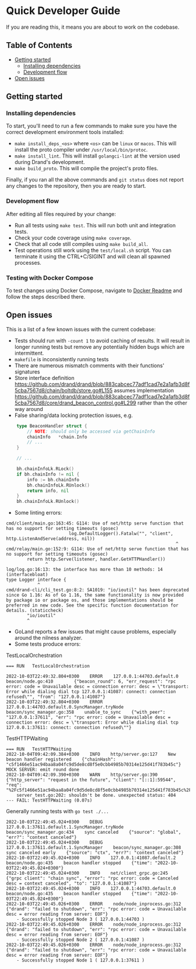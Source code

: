 # Quick Developer Guide

If you are reading this, it means you are about to work on the codebase.

## Table of Contents
- [Getting started](#getting-started)
  - [Installing dependencies](#installing-dependencies) 
  - [Development flow](#development-flow)
- [Open issues](#open-issues)

## Getting started

### Installing dependencies

To start, you'll need to run a few commands to make sure you have the
correct development environment tools installed:
 
- `make install_deps_<os>` where `<os>` can be `linux` or `macos`. This will install the proto compiler under `/usr/local/bin/protoc`.
- `make install_lint`. This will install `golangci-lint` at the version used during Drand's development.
- `make build_proto`. This will compile the project's proto files.

Finally, if you ran all the above commands and `git status` does not report any changes to the repository,
then you are ready to start.

### Development flow

After editing all files required by your change:

- Run all tests using `make test`. This will run both unit and integration tests.
- Check your code coverage using `make coverage`.
- Check that all code still compiles using `make build_all`.
- Test operations still work using the `test/local.sh` script. You can terminate it using the CTRL+C/SIGINT and will clean all spawned processes.

### Testing with Docker Compose

To test changes using Docker Compose, navigate to [Docker Readme](test/docker/README.md) and follow the steps described there.

## Open issues

This is a list of a few known issues with the current codebase:

- Tests should run with `-count 1` to avoid caching of results. It will result in longer running tests but remove any potentially hidden bugs which are intermittent.
- `makefile` is inconsistently running tests
- There are numerous mismatch comments with their functions' signatures
- Store interface definition https://github.com/drand/drand/blob/883cabcec77adf1cad7e2a1afb3d8f5cba7567d8/chain/boltdb/store.go#L155 assumes implementation https://github.com/drand/drand/blob/883cabcec77adf1cad7e2a1afb3d8f5cba7567d8/core/drand_beacon_control.go#L299 rather than the other way around
- False sharing/data locking protection issues, e.g.
```go
    type BeaconHandler struct {
        // NOTE: should only be accessed via getChainInfo
        chainInfo   *chain.Info
        // ...
    }

    // ...

    bh.chainInfoLk.RLock()
    if bh.chainInfo != nil {
        info := bh.chainInfo
        bh.chainInfoLk.RUnlock()
        return info, nil
    }
    bh.chainInfoLk.RUnlock()
```
- Some linting errors:
```
cmd/client/main.go:163:45: G114: Use of net/http serve function that has no support for setting timeouts (gosec)
                        log.DefaultLogger().Fatalw("", "client", http.ListenAndServe(address, nil))
                                                                 ^
cmd/relay/main.go:152:9: G114: Use of net/http serve function that has no support for setting timeouts (gosec)
        return http.Serve(listener, handler.GetHTTPHandler())
               ^
log/log.go:16:13: the interface has more than 10 methods: 14 (interfacebloat)
type Logger interface {
            ^
cmd/drand-cli/cli_test.go:8:2: SA1019: "io/ioutil" has been deprecated since Go 1.16: As of Go 1.16, the same functionality is now provided by package io or package os, and those implementations should be preferred in new code. See the specific function documentation for details. (staticcheck)
        "io/ioutil"
        ^
```

- GoLand reports a few issues that might cause problems, especially around the nilness analyzer.
- Some tests produce errors:

TestLocalOrchestration
```
=== RUN   TestLocalOrchestration

2022-10-03T22:49:32.804+0300    ERROR    127.0.0.1:44703.default.0    beacon/node.go:410        {"beacon_round": 6, "err_request": "rpc error: code = Unavailable desc = connection error: desc = \"transport: Error while dialing dial tcp 127.0.0.1:41087: connect: connection refused\"", "from": "127.0.0.1:41087"}
2022-10-03T22:49:32.804+0300    ERROR    127.0.0.1:44703.default.0.SyncManager.tryNode    beacon/sync_manager.go:358    unable_to_sync    {"with_peer": "127.0.0.1:37611", "err": "rpc error: code = Unavailable desc = connection error: desc = \"transport: Error while dialing dial tcp 127.0.0.1:37611: connect: connection refused\""}
```

TestHTTPWaiting
```
=== RUN   TestHTTPWaiting
2022-10-04T09:42:09.384+0300    INFO    http/server.go:127    New beacon handler registered    {"chainHash": "c5f1466e51ac94baa8a04fc9d5de8cd8f5e0cbb4985b70314e125d41f783b45c"}
MOCK SERVER: emit round done
2022-10-04T09:42:09.390+0300    WARN    http/server.go:390        {"http_server": "request in the future", "client": "[::1]:59544", "req": "%2Fc5f1466e51ac94baa8a04fc9d5de8cd8f5e0cbb4985b70314e125d41f783b45c%2Fpublic%2F1971"}
    server_test.go:202: shouldn't be done. unexpected status: 404
--- FAIL: TestHTTPWaiting (0.07s)
```

Generally running tests with `go test ./...`

```
2022-10-03T22:49:45.024+0300    DEBUG    127.0.0.1:37611.default.1.SyncManager.tryNode    beacon/sync_manager.go:434    sync canceled    {"source": "global", "err?": "context canceled"}
2022-10-03T22:49:45.024+0300    DEBUG    127.0.0.1:37611.default.1.SyncManager    beacon/sync_manager.go:308    sync canceled early    {"source": "ctx", "err?": "context canceled"}
2022-10-03T22:49:45.024+0300    INFO    127.0.0.1:41087.default.2    beacon/node.go:435    beacon handler stopped    {"time": "2022-10-03T22:49:45.024+0300"}
2022-10-03T22:49:45.024+0300    INFO    net/client_grpc.go:245        {"grpc client": "chain sync", "error": "rpc error: code = Canceled desc = context canceled", "to": "127.0.0.1:41087"}
2022-10-03T22:49:45.024+0300    INFO    127.0.0.1:44703.default.0    beacon/node.go:435    beacon handler stopped    {"time": "2022-10-03T22:49:45.024+0300"}
2022-10-03T22:49:45.026+0300    ERROR    node/node_inprocess.go:312        {"drand": "failed to shutdown", "err": "rpc error: code = Unavailable desc = error reading from server: EOF"}
    - Successfully stopped Node 3 ( 127.0.0.1:44703 )
2022-10-03T22:49:45.026+0300    ERROR    node/node_inprocess.go:312        {"drand": "failed to shutdown", "err": "rpc error: code = Unavailable desc = error reading from server: EOF"}
    - Successfully stopped Node 2 ( 127.0.0.1:41087 )
2022-10-03T22:49:45.026+0300    ERROR    node/node_inprocess.go:312        {"drand": "failed to shutdown", "err": "rpc error: code = Unavailable desc = error reading from server: EOF"}
    - Successfully stopped Node 1 ( 127.0.0.1:37611 )
```
